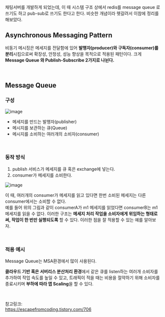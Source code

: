 
채팅서버를 개발하게 되었는데, 이 때 시스템 구조 상에서 redis를 message queue 로 쓰기도 하고 pub-sub로 쓰기도 한다고 한다. 
비슷한 개념이라 헷갈려서 이참에 정리를 해보았다.


## Asynchronous Messaging Pattern

비동기 메시징은 메세지를 전달함에 있어 **발행자(producer)와 구독자(consumer)를 분리**시킴으로써 확장성, 안정성, 성능 향상을 목적으로 적용된 패턴이다. 
크게 **Message Queue 와 Publish-Subscribe 2가지로 나뉜다.**

</br>

## Message Queue

### 구성

![image](https://user-images.githubusercontent.com/45115557/197784009-ad84023f-4bde-4c89-997c-ecbe1c373b78.png)


* 메세지를 만드는 발행자(publisher)
* 메시지를 보관하는 큐(Queue)
* 메시지를 소비하는 여러개의 소비자(consumer)

</br>

### 동작 방식

1. publish 서비스가 메세지를 큐 혹은 exchange에 넣는다.
2. consumer가 메세지를 소비한다. 

![image](https://user-images.githubusercontent.com/45115557/197784785-d0fba5ff-88d6-42fd-9791-af87211d867d.png)

이 때, 여러개의 consumer가 메세지를 읽고 있다면 한번 소비된 메세지는 다른 consumer에서는 소비할 수 없다.    
예를 들어 위의 그림과 같이 consumerA가 m1 메세지를 읽었다면 consumerB는 m1 메세지를 읽을 수 없다. 
이러한 구조는 **메세지 처리 작업을 소비자에게 위임하는 형태로써, 작업이 한 번만 실행되도록** 할 수 있다. 이러한 점을 잘 적용할 수 있는 예를 알아보자. 

</br>

### 적용 예시

Message Queue는 MSA환경에서 많이 사용된다.

**클라우드 기반 혹은 서버리스 분산처리 환경**에서 같은 큐를 listen하는 여러개 소비자를 추가하여 작업 속도를 높일 수 있고, 트래픽이 적을 때는 비용을 절약하기 위해 소비자를 종료시키며 **부하에 따라 앱 Scaling**을 할 수 있다. 

</br>












참고링크:   
https://escapefromcoding.tistory.com/706
